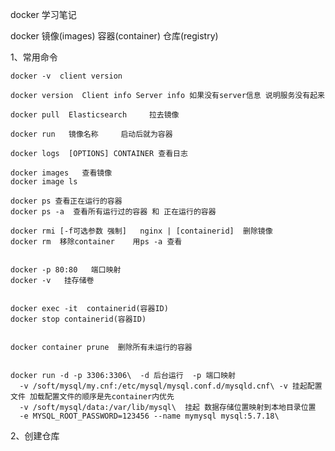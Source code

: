 docker 学习笔记


docker  镜像(images)  容器(container)  仓库(registry)

1、常用命令
    
    docker -v  client version
    
    docker version  Client info Server info 如果没有server信息 说明服务没有起来
    
    docker pull  Elasticsearch     拉去镜像
    
    docker run   镜像名称     启动后就为容器
    
    docker logs  [OPTIONS] CONTAINER 查看日志
    
    docker images   查看镜像
    docker image ls 
    
    docker ps 查看正在运行的容器
    docker ps -a  查看所有运行过的容器 和 正在运行的容器
    
    docker rmi [-f可选参数 强制]   nginx | [containerid]  删除镜像
    docker rm  移除container    用ps -a 查看
     
    
    docker -p 80:80   端口映射
    docker -v   挂存储卷
  
    
    docker exec -it  containerid(容器ID)
    docker stop containerid(容器ID)
    
    
    docker container prune  删除所有未运行的容器 
  
    
    docker run -d -p 3306:3306\  -d 后台运行  -p 端口映射  
      -v /soft/mysql/my.cnf:/etc/mysql/mysql.conf.d/mysqld.cnf\ -v 挂起配置文件 加载配置文件的顺序是先container内优先 
      -v /soft/mysql/data:/var/lib/mysql\  挂起 数据存储位置映射到本地目录位置  
      -e MYSQL_ROOT_PASSWORD=123456 --name mymysql mysql:5.7.18\  
        
  2、创建仓库
  
  
  
  
    